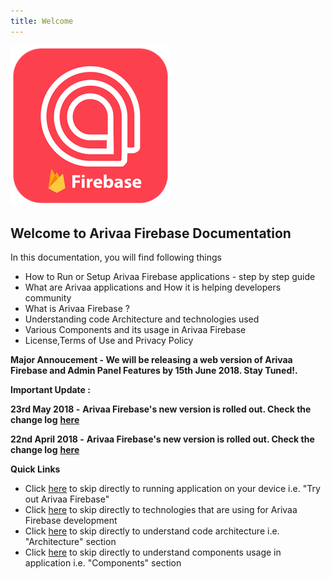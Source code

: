 ```yaml
---
title: Welcome
---
```

![](assets/icon-256.png)

## **Welcome to Arivaa Firebase Documentation**

In this documentation, you will find following things

* How to Run or Setup Arivaa Firebase applications - step by step guide
* What are Arivaa applications and How it is helping developers community
* What is Arivaa Firebase ?
* Understanding code Architecture and technologies used
* Various Components and its usage in Arivaa Firebase
* License,Terms of Use and Privacy Policy

**Major Annoucement - We will be releasing a web version of Arivaa  Firebase  and  Admin Panel Features by 15th June 2018. Stay Tuned!.**

**Important Update :** 

**23rd May 2018 -** **Arivaa Firebase's new version is rolled out. Check the change log** [**here**](../overview/changelog.md)

**22nd April 2018 -** **Arivaa Firebase's new version is rolled out. Check the change log** [**here**](../overview/changelog.md)

**Quick Links**

* Click [here](../overview/buy-and-try-out-arivaa-apps.md) to skip directly to running application on your device i.e. "Try out Arivaa Firebase"
* Click [here](../overview/technologies.md) to skip directly to technologies that are using for Arivaa Firebase development 
* Click [here](../architecture/project-structure-and-organization.md) to skip directly to understand code architecture i.e. "Architecture" section
* Click [here](../components/form.md) to skip directly to understand components usage in application i.e. "Components" section

